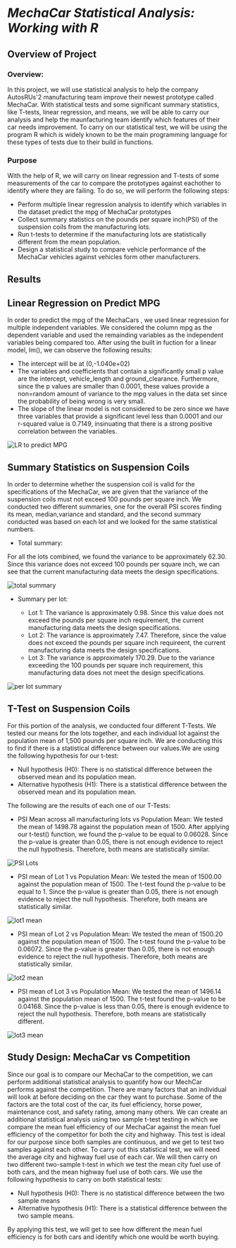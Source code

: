 # ***MechaCar Statistical Analysis: Working with R***

## Overview of Project

### Overview:

In this project, we will use statistical analysis to help the company AutosRUs'2 manufacturing team improve their newest prototype called MechaCar. With statistical tests and some significant summary statistics, like T-tests, linear regression, and means, we will be able to carry our analysis and help the maunfacturing team identify which features of their car needs improvement. To carry on our statistical test, we will be using the program R which is widely known to be the main programming language for these types of tests due to their build in functions.

### Purpose

With the help of R, we will carry on linear regression and T-tests of some measurements of the car to compare the prototypes against eachother to identify where they are failing. To do so, we will perform the following steps:

- Perform multiple linear regression analysis to identify which variables in the dataset predict the mpg of MechaCar prototypes
- Collect summary statistics on the pounds per square inch(PSI) of the suspension coils from the manufacturing lots.
- Run t-tests to determine if the manufacturing lots are statistically different from the mean population.
- Design a statistical study to compare vehicle performance of the MechaCar vehicles against vehicles form other manufacturers.


## Results

## Linear Regression on Predict MPG

In order to predict the mpg of the MechaCars , we used linear regression for multiple independent variables. We considered the column mpg as the dependent variable and used the remainding variables as the independent variables being compared too. After using the built in fuction for a linear model, lm(), we can observe the following results:

- The intercept will be at (0,-1.040e+02)
- The variables and coefficients that contain a significantly small p value are the intercept, vehicle_length and ground_clearance. Furthermore, since the p values are smaller than 0.0001, these values provide a non=random amount of variance to the mpg values in the data set since the probability of being wrong is very small.
- The slope of the linear model is not considered to be zero since we have three variables that provide a significant level less than 0.0001 and our r-squared value is 0.7149, insinuating that there is a strong positive correlation between the variables.

![LR to predict MPG](https://user-images.githubusercontent.com/111034667/210120127-a0ce79e5-6ad9-44e7-a5a2-86e100a218d5.png)

## Summary Statistics on Suspension Coils

In order to determine whether the suspension coil is valid for the specifications of the MechaCar, we are given that the variance of the suspension coils must not exceed 100 pounds per square inch. We conducted two different summaries, one for the overall PSI scores finding its mean, median,variance and standard, and the second summary conducted was based on each lot and we looked for the same statistical numbers.

- Total summary:

 For all the lots combined, we found the variance to be approximately 62.30. Since this variance does not exceed 100 pounds per square inch, we can see that the current manufacturing data meets the design specifications.
 
 ![total summary](https://user-images.githubusercontent.com/111034667/210286822-eb8e990a-10eb-4108-8268-f1a269d1335a.png)

 
- Summary per lot:

  - Lot 1: The variance is approximately 0.98. Since this value does not exceed the pounds per square inch requirement, the current manufacturing data meets the design specifications.
  - Lot 2: The variance is approximately 7.47. Therefore, since the value does not exceed the pounds per square inch requireent, the current manufacturing data meets the design specifications.
  - Lot 3: The variance is approximately 170.29. Due to the variance exceeding the 100 pounds per square inch requirement, this manufacturing data does not meet the design specifications.

![per lot summary](https://user-images.githubusercontent.com/111034667/210287145-df38391c-9d3a-4b92-8066-ba95cc20a6f7.png)

## T-Test on Suspension Coils

For this portion of the analysis, we conducted four different T-Tests. We tested our means for the lots together, and each individual lot against the population mean of 1,500 pounds per square inch. We are conducting this to find if there is a statistical difference between our values.We are using the following hypothesis for our t-test:

- Null hypothesis (H0): There is no statistical difference between the observed mean and its population mean.
- Alternative hypothesis (H1): There is a statistical difference between the observed mean and its population mean.

The following are the results of each one of our T-Tests:

- PSI Mean across all manufacturing lots vs Population Mean:
We tested the mean of 1498.78 against the population mean of 1500. After applying our t-test() function, we found the p-value to be equal to 0.06028. Since the p-value is greater than 0.05, there is not enough evidence to reject the null hypothesis. Therefore, both means are statistically similar.

![PSI Lots](https://user-images.githubusercontent.com/111034667/210301472-f1816053-d51d-4486-b17c-e6f1be055615.png)

- PSI mean of Lot 1 vs Population Mean:
We tested the mean of 1500.00 against the population mean of 1500. The t-test found the p-value to be equal to 1. Since the p-value is greater than 0.05, there is not enough evidence to reject the null hypothesis. Therefore, both means are statistically similar.

![lot1 mean](https://user-images.githubusercontent.com/111034667/210301490-bfacfbfe-f393-4755-8170-bc1a623926a4.png)

- PSI mean of Lot 2 vs Population Mean:
We tested the mean of 1500.20 against the population mean of 1500. The t-test found the p-value to be 0.06072. Since the p-value is greater than 0.05, there is not enough evidence to reject the null hypothesis. Therefore, both means are statistically similar.

![lot2 mean](https://user-images.githubusercontent.com/111034667/210301510-542bf2e4-0ed1-4385-b098-5e9dd2182495.png)

- PSI mean of Lot 3 vs Population Mean:
We tested the mean of 1496.14 against the population mean of 1500. The t-test found the p-value to be 0.04168. Since the p-value is less than 0.05, there is enough evidence to reject the null hypothesis. Therefore, both means are statistically different.

![lot3 mean](https://user-images.githubusercontent.com/111034667/210301529-558748c2-0ea3-4cc7-b550-28c506b8585e.png)

## Study Design: MechaCar vs Competition

Since our goal is to compare our MechaCar to the competition, we can perform additional statistical analysis to quantify how our MechCar performs against the competition. There are many factors that an individual will look at before deciding on the car they want to purchase. Some of the factors are the total cost of the car, its fuel efficiency, horse power, maintenance cost, and safety rating, among many others. We can create an additional statistical analysis using two sample t-test testing in which we compare the mean fuel efficiency of our MechaCar against the mean fuel efficiency of the competitor for both the city and highway. This test is ideal for our purpose since both samples are continuous, and we get to test two samples against each other. To carry out this statistical test, we will need the average city and highway fuel use of each car. We will then carry on two different two-sample t-test in which we test the mean city fuel use of both cars, and the mean highway fuel use of both cars. We use the following hypothesis to carry on both statistical tests:

- Null hypothesis (H0): There is no statistical difference between the two sample means
- Alternative hypothesis (H1): There is a statistical difference between the two sample means.

By applying this test, we will get to see how different the mean fuel efficiency is for both cars and identify which one would be worth buying.

